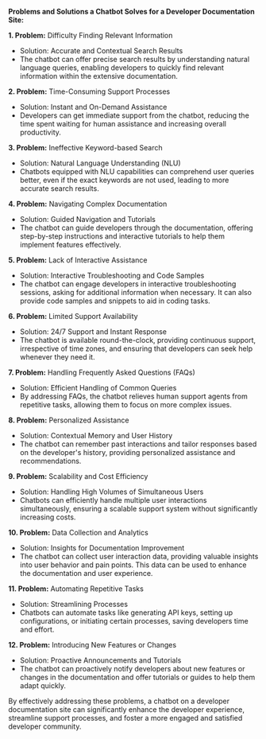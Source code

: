**Problems and Solutions a Chatbot Solves for a Developer Documentation Site:**

**1. Problem:** Difficulty Finding Relevant Information
   - Solution: Accurate and Contextual Search Results
   - The chatbot can offer precise search results by understanding natural language queries, enabling developers to quickly find relevant information within the extensive documentation.

**2. Problem:** Time-Consuming Support Processes
   - Solution: Instant and On-Demand Assistance
   - Developers can get immediate support from the chatbot, reducing the time spent waiting for human assistance and increasing overall productivity.

**3. Problem:** Ineffective Keyword-based Search
   - Solution: Natural Language Understanding (NLU)
   - Chatbots equipped with NLU capabilities can comprehend user queries better, even if the exact keywords are not used, leading to more accurate search results.

**4. Problem:** Navigating Complex Documentation
   - Solution: Guided Navigation and Tutorials
   - The chatbot can guide developers through the documentation, offering step-by-step instructions and interactive tutorials to help them implement features effectively.

**5. Problem:** Lack of Interactive Assistance
   - Solution: Interactive Troubleshooting and Code Samples
   - The chatbot can engage developers in interactive troubleshooting sessions, asking for additional information when necessary. It can also provide code samples and snippets to aid in coding tasks.

**6. Problem:** Limited Support Availability
   - Solution: 24/7 Support and Instant Response
   - The chatbot is available round-the-clock, providing continuous support, irrespective of time zones, and ensuring that developers can seek help whenever they need it.

**7. Problem:** Handling Frequently Asked Questions (FAQs)
   - Solution: Efficient Handling of Common Queries
   - By addressing FAQs, the chatbot relieves human support agents from repetitive tasks, allowing them to focus on more complex issues.

**8. Problem:** Personalized Assistance
   - Solution: Contextual Memory and User History
   - The chatbot can remember past interactions and tailor responses based on the developer's history, providing personalized assistance and recommendations.

**9. Problem:** Scalability and Cost Efficiency
   - Solution: Handling High Volumes of Simultaneous Users
   - Chatbots can efficiently handle multiple user interactions simultaneously, ensuring a scalable support system without significantly increasing costs.

**10. Problem:** Data Collection and Analytics
   - Solution: Insights for Documentation Improvement
   - The chatbot can collect user interaction data, providing valuable insights into user behavior and pain points. This data can be used to enhance the documentation and user experience.

**11. Problem:** Automating Repetitive Tasks
   - Solution: Streamlining Processes
   - Chatbots can automate tasks like generating API keys, setting up configurations, or initiating certain processes, saving developers time and effort.

**12. Problem:** Introducing New Features or Changes
   - Solution: Proactive Announcements and Tutorials
   - The chatbot can proactively notify developers about new features or changes in the documentation and offer tutorials or guides to help them adapt quickly.

By effectively addressing these problems, a chatbot on a developer documentation site can significantly enhance the developer experience, streamline support processes, and foster a more engaged and satisfied developer community.